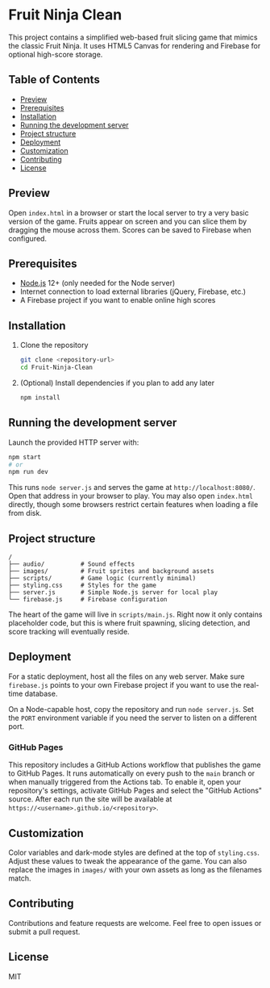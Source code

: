 # Fruit Ninja Clean

This project contains a simplified web-based fruit slicing game that mimics the classic Fruit Ninja.
It uses HTML5 Canvas for rendering and Firebase for optional high-score storage.

## Table of Contents
- [Preview](#preview)
- [Prerequisites](#prerequisites)
- [Installation](#installation)
- [Running the development server](#running-the-development-server)
- [Project structure](#project-structure)
- [Deployment](#deployment)
- [Customization](#customization)
- [Contributing](#contributing)
- [License](#license)

## Preview

Open `index.html` in a browser or start the local server to try a very basic version of the game.
Fruits appear on screen and you can slice them by dragging the mouse across them.
Scores can be saved to Firebase when configured.

## Prerequisites

- [Node.js](https://nodejs.org/) 12+ (only needed for the Node server)
- Internet connection to load external libraries (jQuery, Firebase, etc.)
- A Firebase project if you want to enable online high scores

## Installation

1. Clone the repository

   ```bash
   git clone <repository-url>
   cd Fruit-Ninja-Clean
   ```

2. (Optional) Install dependencies if you plan to add any later

   ```bash
   npm install
   ```

## Running the development server

Launch the provided HTTP server with:

```bash
npm start
# or
npm run dev
```

This runs `node server.js` and serves the game at `http://localhost:8080/`.
Open that address in your browser to play.
You may also open `index.html` directly, though some browsers restrict certain features when loading a file from disk.

## Project structure

```
/
├── audio/          # Sound effects
├── images/         # Fruit sprites and background assets
├── scripts/        # Game logic (currently minimal)
├── styling.css     # Styles for the game
├── server.js       # Simple Node.js server for local play
└── firebase.js     # Firebase configuration
```

The heart of the game will live in `scripts/main.js`. Right now it only contains placeholder code, but this is where fruit spawning, slicing detection, and score tracking will eventually reside.

## Deployment

For a static deployment, host all the files on any web server. Make sure
`firebase.js` points to your own Firebase project if you want to use the real-time database.

On a Node-capable host, copy the repository and run `node server.js`. Set the
`PORT` environment variable if you need the server to listen on a different port.

### GitHub Pages

This repository includes a GitHub Actions workflow that publishes the game to
GitHub Pages. It runs automatically on every push to the `main` branch or when
manually triggered from the Actions tab. To enable it, open your repository's
settings, activate GitHub Pages and select the "GitHub Actions" source. After
each run the site will be available at
`https://<username>.github.io/<repository>`.

## Customization

Color variables and dark-mode styles are defined at the top of `styling.css`.
Adjust these values to tweak the appearance of the game.
You can also replace the images in `images/` with your own assets as long as the filenames match.

## Contributing

Contributions and feature requests are welcome. Feel free to open issues or submit a pull request.

## License

MIT
